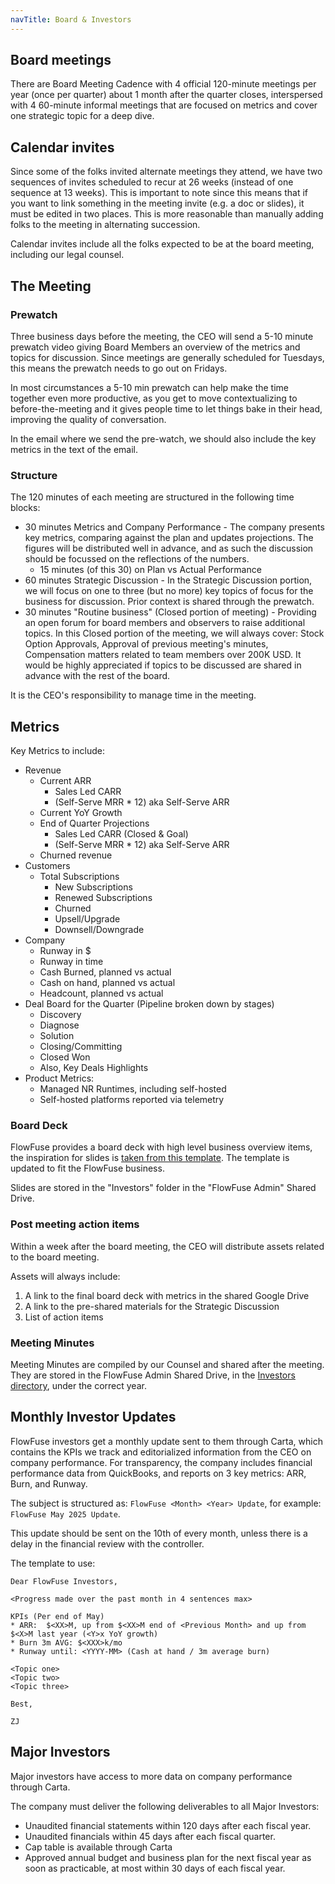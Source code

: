 ```yaml
---
navTitle: Board & Investors
---
```


## Board meetings

There are Board Meeting Cadence with 4 official 120-minute meetings per year
(once per quarter) about 1 month after the quarter closes, interspersed with 4
60-minute informal meetings that are focused on metrics and cover one strategic
topic for a deep dive.

## Calendar invites

Since some of the folks invited alternate meetings they attend, we have two
sequences of invites scheduled to recur at 26 weeks (instead of one sequence at
13 weeks). This is important to note since this means that if you want to link
something in the meeting invite (e.g. a doc or slides), it must be edited in two
places. This is more reasonable than manually adding folks to the meeting in
alternating succession.

Calendar invites include all the folks expected to be at the board meeting,
including our legal counsel.

## The Meeting

### Prewatch

Three business days before the meeting, the CEO will send a 5-10 minute prewatch
video giving Board Members an overview of the metrics and topics for discussion.
Since meetings are generally scheduled for Tuesdays, this means the prewatch
needs to go out on Fridays.

In most circumstances a 5-10 min prewatch can help make the time together even
more productive, as you get to move contextualizing to before-the-meeting and it
gives people time to let things bake in their head, improving the quality of
conversation.

In the email where we send the pre-watch, we should also include the key metrics
in the text of the email.

### Structure

The 120 minutes of each meeting are structured in the following time blocks:

- 30 minutes Metrics and Company Performance - The company presents key metrics,
  comparing against the plan and updates projections. The figures will be
  distributed well in advance, and as such the discussion should be focussed on
  the reflections of the numbers.
  - 15 minutes (of this 30) on Plan vs Actual Performance
- 60 minutes Strategic Discussion - In the Strategic Discussion portion, we will
  focus on one to three (but no more) key topics of focus for the business for
  discussion. Prior context is shared through the prewatch.
- 30 minutes "Routine business" (Closed portion of meeting) - Providing an open
  forum for board members and observers to raise additional topics. In this
  Closed portion of the meeting, we will always cover: Stock Option Approvals,
  Approval of previous meeting's minutes, Compensation matters related to team
  members over 200K USD. It would be highly appreciated if topics to be
  discussed are shared in advance with the rest of the board.

It is the CEO's responsibility to manage time in the meeting.

## Metrics

Key Metrics to include:

- Revenue
  - Current ARR
    - Sales Led CARR
    - (Self-Serve MRR * 12) aka Self-Serve ARR
  - Current YoY Growth
  - End of Quarter Projections
    - Sales Led CARR (Closed & Goal)
    - (Self-Serve MRR * 12) aka Self-Serve ARR
  - Churned revenue
- Customers
  - Total Subscriptions
    - New Subscriptions
    - Renewed Subscriptions
    - Churned
    - Upsell/Upgrade
    - Downsell/Downgrade
- Company
  - Runway in $
  - Runway in time
  - Cash Burned, planned vs actual
  - Cash on hand, planned vs actual
  - Headcount, planned vs actual
- Deal Board for the Quarter (Pipeline broken down by stages)
  - Discovery
  - Diagnose
  - Solution
  - Closing/Committing
  - Closed Won
  - Also, Key Deals Highlights
- Product Metrics:
  - Managed NR Runtimes, including self-hosted
  - Self-hosted platforms reported via telemetry

### Board Deck

FlowFuse provides a board deck with high level business overview items, the
inspiration for slides is
[taken from this template](https://www.slideshare.net/slideshow/senovo-board-meeting-template/128164697).
The template is updated to fit the FlowFuse business.

Slides are stored in the "Investors" folder in the "FlowFuse Admin" Shared
Drive.

### Post meeting action items

Within a week after the board meeting, the CEO will distribute assets related to
the board meeting.

Assets will always include:

1. A link to the final board deck with metrics in the shared Google Drive
2. A link to the pre-shared materials for the Strategic Discussion
3. List of action items

### Meeting Minutes

Meeting Minutes are compiled by our Counsel and shared after the meeting. They
are stored in the FlowFuse Admin Shared Drive, in the
[Investors directory](https://drive.google.com/drive/folders/1EO1QO2K0wsHKRhA6FUjwkLvILrPCsAHA),
under the correct year.

## Monthly Investor Updates

FlowFuse investors get a monthly update sent to them through Carta, which
contains the KPIs we track and editorialized information from the CEO on company
performance. For transparency, the company includes financial performance data
from QuickBooks, and reports on 3 key metrics: ARR, Burn, and Runway.

The subject is structured as: `FlowFuse <Month> <Year> Update`, for example:
`FlowFuse May 2025 Update`.

This update should be sent on the 10th of every month, unless there is a delay in the financial review with the controller.

The template to use:

```
Dear FlowFuse Investors,

<Progress made over the past month in 4 sentences max>

KPIs (Per end of May)
* ARR:  $<XX>M, up from $<XX>M end of <Previous Month> and up from $<X>M last year (<Y>x YoY growth)
* Burn 3m AVG: $<XXX>k/mo
* Runway until: <YYYY-MM> (Cash at hand / 3m average burn)

<Topic one>
<Topic two>
<Topic three>

Best,

ZJ
```

## Major Investors

Major investors have access to more data on company performance through Carta.

The company must deliver the following deliverables to all Major Investors:

- Unaudited financial statements within 120 days after each fiscal year.
- Unaudited financials within 45 days after each fiscal quarter.
- Cap table is available through Carta
- Approved annual budget and business plan for the next fiscal year as soon as
  practicable, at most within 30 days of each fiscal year.
